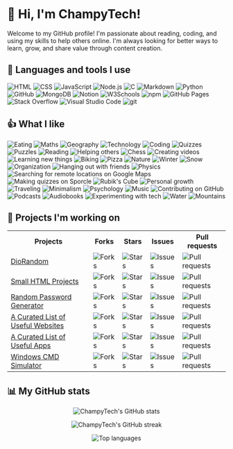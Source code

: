 <h1>👋 Hi, I'm ChampyTech!</h1>
<p>Welcome to my GitHub profile! I'm passionate about reading, coding, and using my skills to help others online. I'm always looking for better ways to learn, grow, and share value through content creation.</p>

<h2>🔨 Languages and tools I use</h2>
<p>
  <img alt="HTML" src="https://img.shields.io/badge/HTML-e34c26?style=flat&logo=html5&logoColor=white">
  <img alt="CSS" src="https://img.shields.io/badge/CSS-1572B6?style=flat&logo=css&logoColor=white">
  <img alt="JavaScript" src="https://img.shields.io/badge/JavaScript-F7DF1E?style=flat&logo=javascript&logoColor=black">
  <img alt="Node.js" src="https://img.shields.io/badge/Node.js-339933?style=flat&logo=node.js&logoColor=white">
  <img alt="C" src="https://img.shields.io/badge/C-A8B9CC?style=flat&logo=c&logoColor=black">
  <img alt="Markdown" src="https://img.shields.io/badge/Markdown-000000?style=flat&logo=markdown&logoColor=white">
  <img alt="Python" src="https://img.shields.io/badge/Python-14354C?style=flat&logo=python&logoColor=white">
  <img alt="GitHub" src="https://img.shields.io/badge/GitHub-181717?style=flat&logo=github&logoColor=white">
  <img alt="MongoDB" src="https://img.shields.io/badge/MongoDB-%234ea94b.svg?logo=mongodb&logoColor=white">
  <img alt="Notion" src="https://img.shields.io/badge/Notion-000?logo=notion&logoColor=fff">
  <img alt="W3Schools" src="https://img.shields.io/badge/W3Schools-04AA6D?logo=w3schools&logoColor=fff">
  <img alt="npm" src="https://img.shields.io/badge/npm-CB3837?logo=npm&logoColor=fff">
  <img alt="GitHub Pages" src="https://img.shields.io/badge/GitHub%20Pages-121013?logo=github&logoColor=white">
  <img alt="Stack Overflow" src="https://img.shields.io/badge/-Stack%20Overflow-FE7A16?logo=stack-overflow&logoColor=white">
  <img alt="Visual Studio Code" src="https://custom-icon-badges.demolab.com/badge/Visual%20Studio%20Code-0078d7.svg?logo=vsc&logoColor=white">
  <img alt="git" src="https://img.shields.io/badge/git-F05033?logo=git&logoColor=white">
</p>

<h2>👍 What I like</h2>
<p>
  <img alt="Eating" src="https://img.shields.io/badge/Eating-2f88ff">
  <img alt="Maths" src="https://img.shields.io/badge/Maths-091504">
  <img alt="Geography" src="https://img.shields.io/badge/Geography-073824">
  <img alt="Technology" src="https://img.shields.io/badge/Technology-df47fc">
  <img alt="Coding" src="https://img.shields.io/badge/Coding-7d1402">
  <img alt="Quizzes" src="https://img.shields.io/badge/Quizzes-d2dc7e">
  <img alt="Puzzles" src="https://img.shields.io/badge/Puzzles-605895">
  <img alt="Reading" src="https://img.shields.io/badge/Reading-60dce7">
  <img alt="Helping others" src="https://img.shields.io/badge/Helping%20others-a9425b">
  <img alt="Chess" src="https://img.shields.io/badge/Chess-5a6083">
  <img alt="Creating videos" src="https://img.shields.io/badge/Creating%20videos-6a3d9d">
  <img alt="Learning new things" src="https://img.shields.io/badge/Learning%20new%20things-c52026">
  <img alt="Biking" src="https://img.shields.io/badge/Biking-e4e3c7">
  <img alt="Pizza" src="https://img.shields.io/badge/Pizza-89818d">
  <img alt="Nature" src="https://img.shields.io/badge/Nature-48b783">
  <img alt="Winter" src="https://img.shields.io/badge/Winter-f4f2e2">
  <img alt="Snow" src="https://img.shields.io/badge/Snow-bffdd0">
  <img alt="Organization" src="https://img.shields.io/badge/Organization-b03b25">
  <img alt="Hanging out with friends" src="https://img.shields.io/badge/Hanging%20out%20with%20friends-205540">
  <img alt="Physics" src="https://img.shields.io/badge/Physics-c25d86">
  <img alt="Searching for remote locations on Google Maps" src="https://img.shields.io/badge/Searching%20for%20remote%20locations%20on%20Google%20Maps-626123">
  <img alt="Making quizzes on Sporcle" src="https://img.shields.io/badge/Making%20quizzes%20on%20Sporcle-acdbc9">
  <img alt="Rubik's Cube" src="https://img.shields.io/badge/Rubik's%20Cube-bb626b">
  <img alt="Personal growth" src="https://img.shields.io/badge/Personal%20growth-f1830f">
  <img alt="Traveling" src="https://img.shields.io/badge/Traveling-580d76">
  <img alt="Minimalism" src="https://img.shields.io/badge/Minimalism-4076c9">
  <img alt="Psychology" src="https://img.shields.io/badge/Psychology-c9e51f">
  <img alt="Music" src="https://img.shields.io/badge/Music-5db6a2">
  <img alt="Contributing on GitHub" src="https://img.shields.io/badge/Contributing%20on%20GitHub-a0377c">
  <img alt="Podcasts" src="https://img.shields.io/badge/Podcasts-1e2610">
  <img alt="Audiobooks" src="https://img.shields.io/badge/Audiobooks-162888">
  <img alt="Experimenting with tech" src="https://img.shields.io/badge/Experimenting%20with%20tech-7c8418">
  <img alt="Water" src="https://img.shields.io/badge/Water-80cfef">
  <img alt="Mountains" src="https://img.shields.io/badge/Mountains-27ac5a">
</p>

<h2>📁 Projects I'm working on</h2>
<table>
  <tr align="center">
    <th>Projects</th>
    <th>Forks</th>
    <th>Stars</th>
    <th>Issues</th>
    <th>Pull requests</th>
  </tr>
  <tr>
    <td><a href="https://github.com/ChampyTech/diorandom">DioRandom</a></td>
    <td><img alt="Forks" src="https://img.shields.io/github/forks/ChampyTech/diorandom?style=flat"></td>
    <td><img alt="Stars" src="https://img.shields.io/github/stars/ChampyTech/diorandom?style=flat"></td>
    <td><img alt="Issues" src="https://img.shields.io/github/issues/ChampyTech/diorandom?style=flat"></td>
    <td><img alt="Pull requests" src="https://img.shields.io/github/issues-pr/ChampyTech/diorandom?style=flat"></td>
  </tr>
  <tr>
    <td><a href="https://github.com/ChampyTech/small-html-projects">Small HTML Projects</a></td>
    <td><img alt="Forks" src="https://img.shields.io/github/forks/ChampyTech/small-html-projects?style=flat"></td>
    <td><img alt="Stars" src="https://img.shields.io/github/stars/ChampyTech/small-html-projects?style=flat"></td>
    <td><img alt="Issues" src="https://img.shields.io/github/issues/ChampyTech/small-html-projects?style=flat"></td>
    <td><img alt="Pull requests" src="https://img.shields.io/github/issues-pr/ChampyTech/small-html-projects?style=flat"></td>
  </tr>
  <tr>
    <td><a href="https://github.com/ChampyTech/random-password-generator">Random Password Generator</a></td>
    <td><img alt="Forks" src="https://img.shields.io/github/forks/ChampyTech/random-password-generator?style=flat"></td>
    <td><img alt="Stars" src="https://img.shields.io/github/stars/ChampyTech/random-password-generator?style=flat"></td>
    <td><img alt="Issues" src="https://img.shields.io/github/issues/ChampyTech/random-password-generator?style=flat"></td>
    <td><img alt="Pull requests" src="https://img.shields.io/github/issues-pr/ChampyTech/random-password-generator?style=flat"></td>
  </tr>
  <tr>
    <td><a href="https://github.com/ChampyTech/useful-websites">A Curated List of Useful Websites</a></td>
    <td><img alt="Forks" src="https://img.shields.io/github/forks/ChampyTech/useful-websites?style=flat"></td>
    <td><img alt="Stars" src="https://img.shields.io/github/stars/ChampyTech/useful-websites?style=flat"></td>
    <td><img alt="Issues" src="https://img.shields.io/github/issues/ChampyTech/useful-websites?style=flat"></td>
    <td><img alt="Pull requests" src="https://img.shields.io/github/issues-pr/ChampyTech/useful-websites?style=flat"></td>
  </tr>
  <tr>
    <td><a href="https://github.com/ChampyTech/useful-apps">A Curated List of Useful Apps</a></td>
    <td><img alt="Forks" src="https://img.shields.io/github/forks/ChampyTech/useful-apps?style=flat"></td>
    <td><img alt="Stars" src="https://img.shields.io/github/stars/ChampyTech/useful-apps?style=flat"></td>
    <td><img alt="Issues" src="https://img.shields.io/github/issues/ChampyTech/useful-apps?style=flat"></td>
    <td><img alt="Pull requests" src="https://img.shields.io/github/issues-pr/ChampyTech/useful-apps?style=flat"></td>
  </tr>
  <tr>
    <td><a href="https://github.com/ChampyTech/windows-cmd-simulator">Windows CMD Simulator</a></td>
    <td><img alt="Forks" src="https://img.shields.io/github/forks/ChampyTech/windows-cmd-simulator?style=flat"></td>
    <td><img alt="Stars" src="https://img.shields.io/github/stars/ChampyTech/windows-cmd-simulator?style=flat"></td>
    <td><img alt="Issues" src="https://img.shields.io/github/issues/ChampyTech/windows-cmd-simulator?style=flat"></td>
    <td><img alt="Pull requests" src="https://img.shields.io/github/issues-pr/ChampyTech/windows-cmd-simulator?style=flat"></td>
  </tr>
</table>

<h2>📊 My GitHub stats</h2>

<p align="center">
  <img src="https://github-readme-stats.vercel.app/api?username=ChampyTech&show_icons=true&theme=github_dark" alt="ChampyTech's GitHub stats">
</p>
<p align="center">
  <img src="https://github-readme-streak-stats.herokuapp.com?user=ChampyTech&theme=github-dark&hide_border=true" alt="ChampyTech's GitHub streak">
</p>
<p align="center">
  <img src="https://github-readme-stats.vercel.app/api/top-langs/?username=ChampyTech&layout=compact&theme=github_dark" alt="Top languages">
</p>

<!--
Here are some ideas to get you started:
- 🔭 I’m currently working on ...
- 🌱 I’m currently learning ...
- 👯 I’m looking to collaborate on ...
- 🤔 I’m looking for help with ...
- 💬 Ask me about ...
- 📫 How to reach me: ...
- 😄 Pronouns: ...
- ⚡ Fun fact: ...
-->
